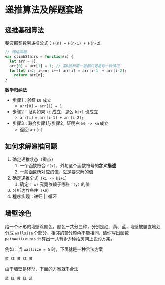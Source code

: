 # 递推算法及解题套路



## 递推基础算法

斐波那契数列递推公式：`F(n) = F(n-1) + F(n-2)`

```js
// 爬楼问题
var climbStairs = function(n) {
  let arr = [];
  arr[0] = arr[1] = 1; // 第0层和第一层都只可能有一种情况
  for(let i=2; i<=n; i++) arr[i] = arr[i-1] + arr[i-2];
	return arr[n];
}
```



**数学归纳法**

- 步骤1：验证 `k0` 成立
  - `arr[0] = arr[1] = 1`
- 步骤2：证明如果 `ki` 成立，那么 `ki+1` 也成立
  - `arr[i] = arr[i-1] + arr[i-2];`
- 步骤3：联合步骤1与步骤2，证明右 `k0 -> kn` 成立
  - 返回 `arr[n]`



## 如何求解递推问题

1. 确定递推状态（重点）
   1. 一个函数符合 `f(x)`，外加这个函数符号的**含义描述**
   2. 一般函数所对应的值，就是要求解的值
2. 确定递推公式（`ki -> ki+1`）
   1. 确定 `f(x)` 究竟依赖于哪些 `f(y)` 的值
3. 分析边界条件（`k0`）
4. 程序实现：递归 || 循环



## 墙壁涂色

给一个环形的墙壁涂颜色，颜色一共分三种，分别是红、黄、蓝，墙壁被竖直地划分成 `wallsize` 个部分，相邻的部分颜色不能相同。请你写出函数 `painWallCounts` 计算出一共有多少种给房间上色的方案。

例如：当 `wallsize = 5` 时，下面就是一种合法方案

```js
蓝 红 黄 红 黄
```

由于墙壁是环形，下面的方案就不合法

```js
蓝 红 黄 红 蓝
```























